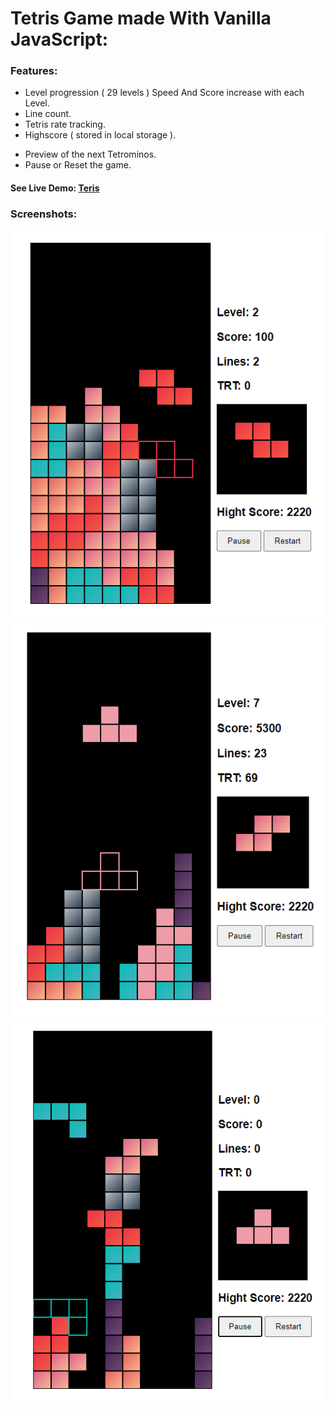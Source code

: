 # Tetris Game made With Vanilla JavaScript:

### Features:

- Level progression ( 29 levels ) Speed And Score increase with each Level.
- Line count.
- Tetris rate tracking.
- Highscore ( stored in local storage ).

* Preview of the next Tetrominos.
* Pause or Reset the game.

#### See Live Demo: [Teris]()

### Screenshots:

![](./screenshots/01.png)
![](./screenshots/03.png)
![](./screenshots/02.png)
